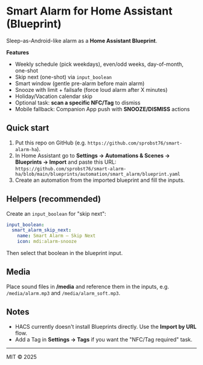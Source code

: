 # Smart Alarm for Home Assistant (Blueprint)

Sleep-as-Android-like alarm as a **Home Assistant Blueprint**.

**Features**
- Weekly schedule (pick weekdays), even/odd weeks, day-of-month, one-shot
- Skip next (one-shot) via `input_boolean`
- Smart window (gentle pre-alarm before main alarm)
- Snooze with limit + failsafe (force loud alarm after X minutes)
- Holiday/Vacation calendar skip
- Optional task: **scan a specific NFC/Tag** to dismiss
- Mobile fallback: Companion App push with **SNOOZE/DISMISS** actions

## Quick start
1. Put this repo on GitHub (e.g. `https://github.com/sprobst76/smart-alarm-ha`).
2. In Home Assistant go to **Settings → Automations & Scenes → Blueprints → Import** and paste this URL:  
   `https://github.com/sprobst76/smart-alarm-ha/blob/main/blueprints/automation/smart_alarm/blueprint.yaml`
3. Create an automation from the imported blueprint and fill the inputs.

## Helpers (recommended)
Create an `input_boolean` for "skip next":
```yaml
input_boolean:
  smart_alarm_skip_next:
    name: Smart Alarm – Skip Next
    icon: mdi:alarm-snooze
```
Then select that boolean in the blueprint input.

## Media
Place sound files in **/media** and reference them in the inputs, e.g. `/media/alarm.mp3` and `/media/alarm_soft.mp3`.

## Notes
- HACS currently doesn't install Blueprints directly. Use the **Import by URL** flow.
- Add a Tag in **Settings → Tags** if you want the "NFC/Tag required" task.

---

MIT © 2025
